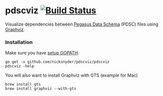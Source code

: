 # pdscviz [![Build Status](https://secure.travis-ci.org/nicksnyder/pdscviz.png?branch=master)](http://travis-ci.org/nicksnyder/pdscviz)
Visualize dependencies between [Pegasus Data Schema](https://github.com/linkedin/rest.li/wiki/DATA-Data-Schema-and-Templates#schema-definition) (PDSC) files using [Graphviz](http://www.graphviz.org).

### Installation

Make sure you have [setup GOPATH](http://golang.org/doc/code.html#GOPATH).

    go get -u github.com/nicksnyder/pdscviz/pdscviz
    pdscviz -help

You will also want to install Graphviz with GTS (example for Mac)

    brew install gts
    brew install graphviz --with-gts
